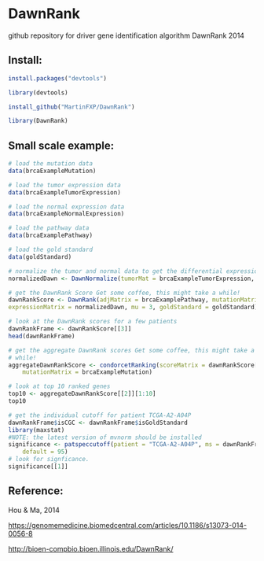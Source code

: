 # DawnRank

github repository for driver gene identification algorithm DawnRank 2014

## Install:

```r
install.packages("devtools")

library(devtools)

install_github("MartinFXP/DawnRank")

library(DawnRank)
```

## Small scale example:

```r
# load the mutation data
data(brcaExampleMutation)

# load the tumor expression data
data(brcaExampleTumorExpression)

# load the normal expression data
data(brcaExampleNormalExpression)

# load the pathway data
data(brcaExamplePathway)

# load the gold standard
data(goldStandard)

# normalize the tumor and normal data to get the differential expression
normalizedDawn <- DawnNormalize(tumorMat = brcaExampleTumorExpression, normalMat = brcaExampleNormalExpression)

# get the DawnRank Score Get some coffee, this might take a while!
dawnRankScore <- DawnRank(adjMatrix = brcaExamplePathway, mutationMatrix = brcaExampleMutation, 
expressionMatrix = normalizedDawn, mu = 3, goldStandard = goldStandard)

# look at the DawnRank scores for a few patients
dawnRankFrame <- dawnRankScore[[3]]
head(dawnRankFrame)

# get the aggregate DawnRank scores Get some coffee, this might take a
# while!
aggregateDawnRankScore <- condorcetRanking(scoreMatrix = dawnRankScore[[2]], 
    mutationMatrix = brcaExampleMutation)

# look at top 10 ranked genes
top10 <- aggregateDawnRankScore[[2]][1:10]
top10

# get the individual cutoff for patient TCGA-A2-A04P
dawnRankFrame$isCGC <- dawnRankFrame$isGoldStandard
library(maxstat)
#NOTE: the latest version of mvnorm should be installed
significance <- patspeccutoff(patient = "TCGA-A2-A04P", ms = dawnRankFrame, 
    default = 95)
# look for signficance. 
significance[[1]]
```

## Reference:

Hou & Ma, 2014

https://genomemedicine.biomedcentral.com/articles/10.1186/s13073-014-0056-8

http://bioen-compbio.bioen.illinois.edu/DawnRank/
